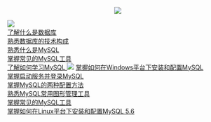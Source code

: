 <p align = "center">
<img src= "https://readme-typing-svg.demolab.com?font=Fira+Code&pause=1000&width=435&lines=MySql%E5%85%A5%E9%97%A8%EF%BC%81">
</p>
<img align = "left" src = "https://img.shields.io/badge/mysql-%E7%AC%AC%E4%B8%80%E7%AB%A0%3A%E5%88%9D%E8%AF%86%E6%95%B0%E6%8D%AE%E5%BA%93-green"><br>
<a href = "#">了解什么是数据库</a>
<a href = "#"掌握什么是表、数据类型和主键</a><br>
<a href = "#">熟悉数据库的技术构成</a><br>
<a href = "#">熟悉什么是MySQL </a><br>
<a href = "#">掌握常见的MySQL工具</a><br>
<a href = "#">了解如何学习MySQL </a>
<img src="https://img.shields.io/badge/mysql-%E7%AC%AC%E4%BA%8C%E7%AB%A0%3AMySQL%E5%AE%89%E8%A3%85%E4%B8%8E%E9%85%8D%E7%BD%AE-green">
<a href = "#"> 掌握如何在Windows平台下安装和配置MySQL </a><br>
 <a href = "#">掌握启动服务并登录MySQL </a><br>
 <a href = "#">掌握MySQL的两种配置方法</a><br>
<a href = "#"> 熟悉MySQL常用图形管理工具</a><br>
<a href = "#">掌握常见的MySQL工具</a><br>
 <a href = "#">掌握如何在Linux平台下安装和配置MySQL 5.6</a><br>

